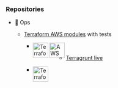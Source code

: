 ### Repositories
- :robot: Ops
  - [Terraform AWS modules](https://github.com/vistimi/terraform-aws-microservice) with tests
    - <img align="left" alt="Terraform" width="40px" src="https://gitlab.com/uploads/-/system/group/avatar/13943452/terraform-icon.png?width=40" /> <img align="left" alt="AWS" width="40px" src="https://upload.wikimedia.org/wikipedia/commons/9/93/Amazon_Web_Services_Logo.svg" />
    
  - [Terragrunt live](https://github.com/dresspeng/infrastructure-live)
    - <img align="left" alt="Terraform" width="40px" src="https://avatars.githubusercontent.com/u/17118990?s=280&v=4" />
